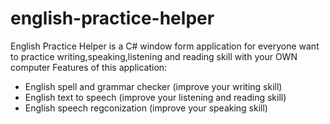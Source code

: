# english-practice-helper
English Practice Helper is a C# window form application for everyone want to practice writing,speaking,listening and reading skill with your OWN computer
Features of this application:
- English spell and grammar checker (improve your writing skill)
- English text to speech (improve your listening and reading skill)
- English speech regconization (improve your speaking skill)
